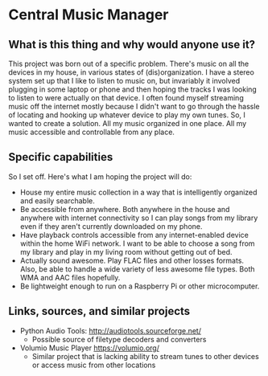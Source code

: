 # Central Music Manager

## What is this thing and why would anyone use it?

This project was born out of a specific problem. There's music on all the devices in my house, in various states of (dis)organization. I have a stereo system set up that I like to listen to music on, but invariably it involved plugging in some laptop or phone and then hoping the tracks I was looking to listen to were actually on that device. I often found myself streaming music off the internet mostly because I didn't want to go through the hassle of locating and hooking up whatever device to play my own tunes. So, I wanted to create a solution. All my music organized in one place. All my music accessible and controllable from any place.

## Specific capabilities

So I set off. Here's what I am hoping the project will do:

* House my entire music collection in a way that is intelligently organized and easily searchable.
* Be accessible from anywhere. Both anywhere in the house and anywhere with internet connectivity so I can play songs from my library even if they aren't currently downloaded on my phone.
* Have playback controls accessible from any internet-enabled device within the home WiFi network. I want to be able to choose a song from my library and play in my living room without getting out of bed.
* Actually sound awesome. Play FLAC files and other losses formats. Also, be able to handle a wide variety of less awesome file types. Both WMA and AAC files hopefully.
* Be lightweight enough to run on a Raspberry Pi or other microcomputer.

## Links, sources, and similar projects

* Python Audio Tools: http://audiotools.sourceforge.net/
  * Possible source of filetype decoders and converters
* Volumio Music Player https://volumio.org/
  * Similar project that is lacking ability to stream tunes to other devices or access music from other locations